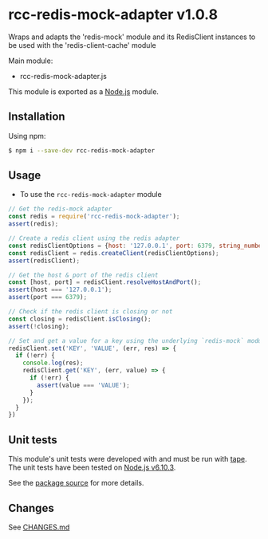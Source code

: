 # rcc-redis-mock-adapter v1.0.8
Wraps and adapts the 'redis-mock' module and its RedisClient instances to be used with the 'redis-client-cache' module

Main module:
- rcc-redis-mock-adapter.js

This module is exported as a [Node.js](https://nodejs.org) module.

## Installation

Using npm:
```bash
$ npm i --save-dev rcc-redis-mock-adapter
```

## Usage

* To use the `rcc-redis-mock-adapter` module
```js
// Get the redis-mock adapter
const redis = require('rcc-redis-mock-adapter');
assert(redis);

// Create a redis client using the redis adapter
const redisClientOptions = {host: '127.0.0.1', port: 6379, string_number: true};
const redisClient = redis.createClient(redisClientOptions);
assert(redisClient);

// Get the host & port of the redis client
const [host, port] = redisClient.resolveHostAndPort();
assert(host === '127.0.0.1');
assert(port === 6379);

// Check if the redis client is closing or not
const closing = redisClient.isClosing();
assert(!closing);

// Set and get a value for a key using the underlying `redis-mock` module's `RedisClient` instance's methods
redisClient.set('KEY', 'VALUE', (err, res) => {
  if (!err) {
    console.log(res);
    redisClient.get('KEY', (err, value) => {
      if (!err) {
        assert(value === 'VALUE');
      }
    });
  }
})
```

## Unit tests
This module's unit tests were developed with and must be run with [tape](https://www.npmjs.com/package/tape). The unit tests have been tested on [Node.js v6.10.3](https://nodejs.org/en/blog/release/v6.10.3).  

See the [package source](https://github.com/byron-dupreez/rcc-redis-mock-adapter) for more details.

## Changes
See [CHANGES.md](./CHANGES.md)